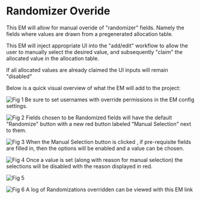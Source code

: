 # Randomizer Overide
This EM will allow for manual overide of "randomizer" fields.  Namely the fields where values are drawn from a pregenerated allocation table.

This EM will inject appropriate UI into the "add/edit" workflow to allow the user to manually select the desired value, and subsequently "claim" the allocated value in the allocation table.

If all allocated values are already claimed the UI inputs will remain "disabled"

Below is a quick visual overview of what the EM will add to the project:

![Fig 1](https://raw.githubusercontent.com/susom/manual-randomization/master/images/allowed_users.png)
Be sure to set usernames with override permissions in the EM config settings.

![Fig 2](https://raw.githubusercontent.com/susom/manual-randomization/master/images/red_button.png)
Fields chosen to be Randomized fields will have the default "Randomize" button with a new red button labeled "Manual Selection" next to them.

![Fig 3](https://raw.githubusercontent.com/susom/manual-randomization/master/images/inject_ui.png)
When the Manual Selection button is clicked , if pre-requisite fields are filled in, then the options will be enabled and a value can be chosen.

![Fig 4](https://raw.githubusercontent.com/susom/manual-randomization/master/images/red_note.png)
Once a value is set (along with reason for manual selection) the selections will be disabled with the reason displayed in red.

![Fig 5](https://raw.githubusercontent.com/susom/manual-randomization/master/images/log_link.png)

![Fig 6](https://raw.githubusercontent.com/susom/manual-randomization/master/images/manual_log_page.png)
A log of Randomizations overridden can be viewed with this EM link
